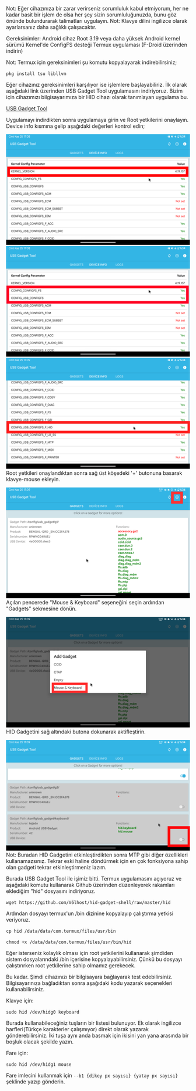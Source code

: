 Not: Eğer cihazınıza bir zarar verirseniz sorumluluk kabul etmiyorum, her ne kadar basit bir işlem de olsa her şey sizin sorumluluğunuzda, bunu göz önünde bulundurarak talimatları uygulayın.
Not: Klavye dilini ingilizce olarak ayarlarsanız daha sağlıklı çalışacaktır.

Gereksinimler:
	Android cihaz
	Root
	3.19 veya daha yüksek Android kernel sürümü
	Kernel'de ConfigFS desteği
	Termux uygulaması (F-Droid üzerinden indirin)

Not: Termux için gereksinimleri şu komutu kopyalayarak indirebilirsiniz;
```
pkg install tsu libllvm
```

Eğer cihazınız gereksinimleri karşılıyor ise işlemlere başlayabiliriz. 
İlk olarak aşağıdaki link üzerinden USB Gadget Tool uygulamasını indiriyoruz. Bizim için cihazımızı bilgisayarımıza bir HID cihazı olarak tanımlayan uygulama bu.

[USB Gadget Tool](https://f-droid.org/repo/net.tjado.usbgadget_4.apk)

Uygulamayı indirdikten sonra uygulamaya girin ve Root yetkilerini onaylayın. Device info kısmına gelip aşağıdaki değerleri kontrol edin;

![preview](https://github.com/V6lhost/hid-gadget-shell/blob/master/kernelkontrol.png)
![preview](https://github.com/V6lhost/hid-gadget-shell/blob/master/configfskontrol.png)
![preview](https://github.com/V6lhost/hid-gadget-shell/blob/master/hidkontrol.png)
Root yetkileri onaylandıktan sonra sağ üst köşedeki '+' butonuna basarak klavye-mouse ekleyin.

![preview](https://github.com/V6lhost/hid-gadget-shell/blob/master/eklemebutonu.png)
Açılan pencerede "Mouse & Keyboard" seşeneğini seçin ardından "Gadgets" sekmesine dönün.

![preview](https://github.com/V6lhost/hid-gadget-shell/blob/master/keyboardsecimi.png)
HID Gadgetini sağ altındaki butona dokunarak aktifleştirin.

![preview](https://github.com/V6lhost/hid-gadget-shell/blob/master/hidaktiflestirme.png)
Not: Buradan HID Gadgetini etkinleştirdikten sonra MTP gibi diğer özellikleri kullanamazsınız. Tekrar eski haline döndürmek için en çok fonksiyona sahip olan gadgeti tekrar etkinleştirmeniz lazım.

Burada USB Gadget Tool ile işimiz bitti. Termux uygulamasını açıyoruz ve aşağıdaki komutu kullanarak Github üzerinden düzenleyerek rakamları eklediğim "hid" dosyasını indiriyoruz.

```
wget https://github.com/V6lhost/hid-gadget-shell/raw/master/hid
```

Ardından dosyayı termux'un /bin dizinine kopyalayıp çalıştırma yetkisi veriyoruz.

```
cp hid /data/data/com.termux/files/usr/bin
```
```
chmod +x /data/data/com.termux/files/usr/bin/hid
```

Eğer isterseniz kolaylık olması için root yetkilerini kullanarak şimdiden sistem dosyalarındaki /bin içerisine kopyalayabilirsiniz. Çünkü bu dosyayı çalıştırırken root yetkilerine sahip olmamız gerekecek.

Bu kadar. Şimdi cihazınızı bir bilgisayara bağlayarak test edebilirsiniz. Bilgisayarınıza bağladıktan sonra aşağıdaki kodu yazarak seçenekleri kullanabilirsiniz. 

Klavye için:
```
sudo hid /dev/hidg0 keyboard
```

Burada kullanabileceğiniz tuşların bir listesi bulunuyor. Ek olarak ingilizce harfleri(Türkçe karakterler çalışmıyor) direkt olarak yazarak gönderebilirsiniz. İki tuşa aynı anda basmak için ikisini yan yana arasında bir boşluk olacak şekilde yazın.

Fare için:
```
sudo hid /dev/hidg1 mouse
```

Fare imlecini kullanmak için `--b1 {dikey px sayısı} {yatay px sayısı}` şeklinde yazıp gönderin.
